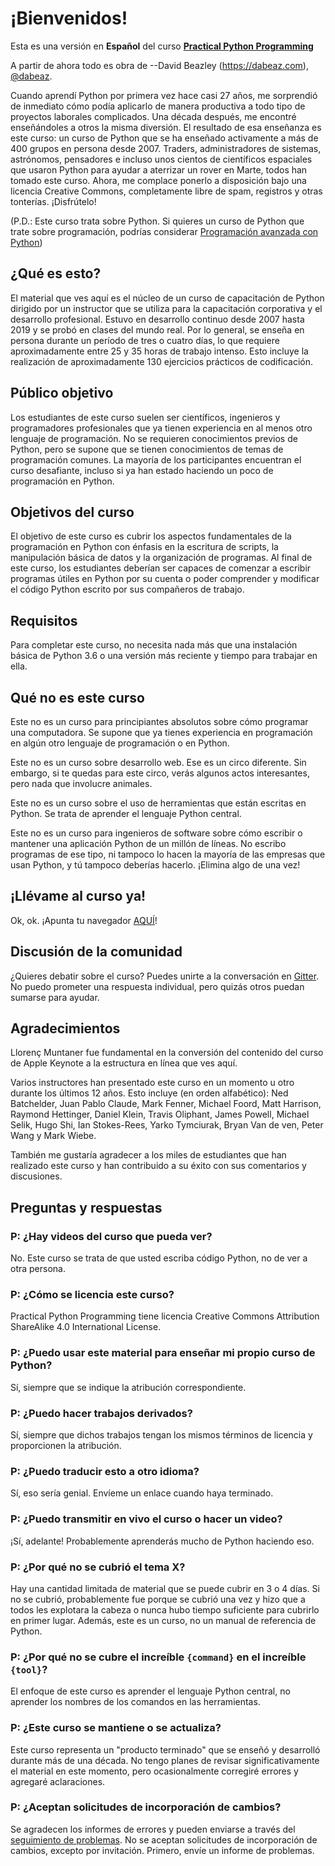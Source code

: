 # ¡Bienvenidos!

Esta es una versión en **Español** del curso [**Practical Python
Programming**](https://dabeaz-course.github.io/practical-python/)

A partir de ahora todo es obra de --David Beazley
(<https://dabeaz.com>), [\@dabeaz](https://mastodon.social/@dabeaz).

Cuando aprendí Python por primera vez hace casi 27 años, me sorprendió
de inmediato cómo podía aplicarlo de manera productiva a todo tipo de
proyectos laborales complicados. Una década después, me encontré
enseñándoles a otros la misma diversión. El resultado de esa enseñanza
es este curso: un curso de Python que se ha enseñado activamente a más
de 400 grupos en persona desde 2007. Traders, administradores de
sistemas, astrónomos, pensadores e incluso unos cientos de científicos
espaciales que usaron Python para ayudar a aterrizar un rover en Marte,
todos han tomado este curso. Ahora, me complace ponerlo a disposición
bajo una licencia Creative Commons, completamente libre de spam,
registros y otras tonterías. ¡Disfrútelo!

(P.D.: Este curso trata sobre Python. Si quieres un curso de Python que
trate sobre programación, podrías considerar [Programación avanzada con
Python](https://www.dabeaz.com/advprog.html))

## ¿Qué es esto?

El material que ves aquí es el núcleo de un curso de capacitación de
Python dirigido por un instructor que se utiliza para la capacitación
corporativa y el desarrollo profesional. Estuvo en desarrollo continuo
desde 2007 hasta 2019 y se probó en clases del mundo real. Por lo
general, se enseña en persona durante un período de tres o cuatro días,
lo que requiere aproximadamente entre 25 y 35 horas de trabajo intenso.
Esto incluye la realización de aproximadamente 130 ejercicios prácticos
de codificación.

## Público objetivo

Los estudiantes de este curso suelen ser científicos, ingenieros y
programadores profesionales que ya tienen experiencia en al menos otro
lenguaje de programación. No se requieren conocimientos previos de
Python, pero se supone que se tienen conocimientos de temas de
programación comunes. La mayoría de los participantes encuentran el
curso desafiante, incluso si ya han estado haciendo un poco de
programación en Python.

## Objetivos del curso

El objetivo de este curso es cubrir los aspectos fundamentales de la
programación en Python con énfasis en la escritura de scripts, la
manipulación básica de datos y la organización de programas. Al final de
este curso, los estudiantes deberían ser capaces de comenzar a escribir
programas útiles en Python por su cuenta o poder comprender y modificar
el código Python escrito por sus compañeros de trabajo.

## Requisitos

Para completar este curso, no necesita nada más que una instalación
básica de Python 3.6 o una versión más reciente y tiempo para trabajar
en ella.

## Qué no es este curso

Este no es un curso para principiantes absolutos sobre cómo programar
una computadora. Se supone que ya tienes experiencia en programación en
algún otro lenguaje de programación o en Python.

Este no es un curso sobre desarrollo web. Ese es un circo diferente. Sin
embargo, si te quedas para este circo, verás algunos actos interesantes,
pero nada que involucre animales.

Este no es un curso sobre el uso de herramientas que están escritas en
Python. Se trata de aprender el lenguaje Python central.

Este no es un curso para ingenieros de software sobre cómo escribir o
mantener una aplicación Python de un millón de líneas. No escribo
programas de ese tipo, ni tampoco lo hacen la mayoría de las empresas
que usan Python, y tú tampoco deberías hacerlo. ¡Elimina algo de una
vez!

## ¡Llévame al curso ya!

Ok, ok. ¡Apunta tu navegador [AQUÍ](Notes/Contents.md)!

## Discusión de la comunidad

¿Quieres debatir sobre el curso? Puedes unirte a la conversación en
[Gitter](https://gitter.im/dabeaz-course/practical-python). No puedo
prometer una respuesta individual, pero quizás otros puedan sumarse para
ayudar.

## Agradecimientos

Llorenç Muntaner fue fundamental en la conversión del contenido del
curso de Apple Keynote a la estructura en línea que ves aquí.

Varios instructores han presentado este curso en un momento u otro
durante los últimos 12 años. Esto incluye (en orden alfabético): Ned
Batchelder, Juan Pablo Claude, Mark Fenner, Michael Foord, Matt
Harrison, Raymond Hettinger, Daniel Klein, Travis Oliphant, James
Powell, Michael Selik, Hugo Shi, Ian Stokes-Rees, Yarko Tymciurak, Bryan
Van de ven, Peter Wang y Mark Wiebe.

También me gustaría agradecer a los miles de estudiantes que han
realizado este curso y han contribuido a su éxito con sus comentarios y
discusiones.

## Preguntas y respuestas

### P: ¿Hay videos del curso que pueda ver?

No. Este curso se trata de que usted escriba código Python, no de ver a
otra persona.

### P: ¿Cómo se licencia este curso?

Practical Python Programming tiene licencia Creative Commons Attribution
ShareAlike 4.0 International License.

### P: ¿Puedo usar este material para enseñar mi propio curso de Python?

Sí, siempre que se indique la atribución correspondiente.

### P: ¿Puedo hacer trabajos derivados?

Sí, siempre que dichos trabajos tengan los mismos términos de licencia y
proporcionen la atribución.

### P: ¿Puedo traducir esto a otro idioma?

Sí, eso sería genial. Envíeme un enlace cuando haya terminado.

### P: ¿Puedo transmitir en vivo el curso o hacer un video?

¡Sí, adelante! Probablemente aprenderás mucho de Python haciendo eso.

### P: ¿Por qué no se cubrió el tema X?

Hay una cantidad limitada de material que se puede cubrir en 3 o 4 días.
Si no se cubrió, probablemente fue porque se cubrió una vez y hizo que a
todos les explotara la cabeza o nunca hubo tiempo suficiente para
cubrirlo en primer lugar. Además, este es un curso, no un manual de
referencia de Python.

### P: ¿Por qué no se cubre el increíble `{command}` en el increíble `{tool}`?

El enfoque de este curso es aprender el lenguaje Python central, no
aprender los nombres de los comandos en las herramientas.

### P: ¿Este curso se mantiene o se actualiza?

Este curso representa un "producto terminado" que se enseñó y desarrolló
durante más de una década. No tengo planes de revisar significativamente
el material en este momento, pero ocasionalmente corregiré errores y
agregaré aclaraciones.

### P: ¿Aceptan solicitudes de incorporación de cambios?

Se agradecen los informes de errores y pueden enviarse a través del
[seguimiento de
problemas](https://github.com/dabeaz-course/practical-python/issues). No
se aceptan solicitudes de incorporación de cambios, excepto por
invitación. Primero, envíe un informe de problemas.
